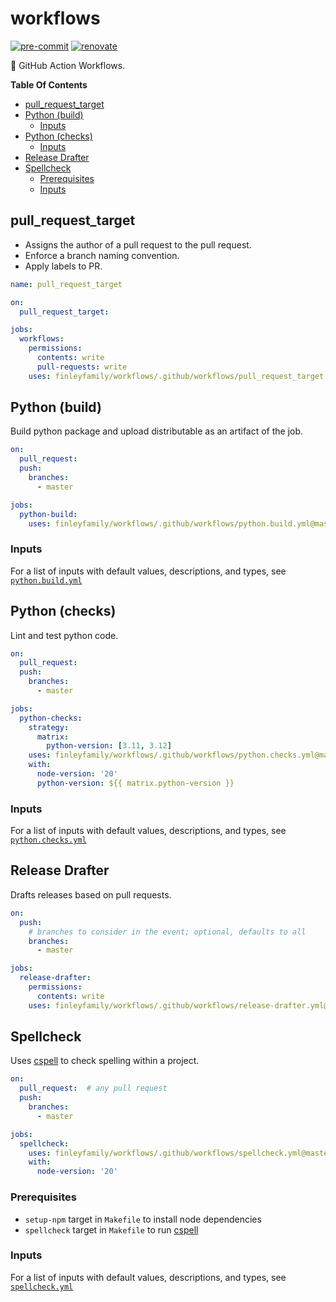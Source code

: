 # workflows

[![pre-commit](https://img.shields.io/badge/pre--commit-enabled-brightgreen?logo=pre-commit)](https://github.com/pre-commit/pre-commit)
[![renovate](https://img.shields.io/badge/enabled-brightgreen?logo=renovatebot&logoColor=%2373afae&label=renovate)](https://developer.mend.io/github/finlyfamily/workflows)

🤖 GitHub Action Workflows.

**Table Of Contents** <!-- markdownlint-disable-line MD036 -->

<!-- mdformat-toc start --slug=github --no-anchors --maxlevel=6 --minlevel=2 -->

- [pull_request_target](#pull_request_target)
- [Python (build)](#python-build)
  - [Inputs](#inputs)
- [Python (checks)](#python-checks)
  - [Inputs](#inputs-1)
- [Release Drafter](#release-drafter)
- [Spellcheck](#spellcheck)
  - [Prerequisites](#prerequisites)
  - [Inputs](#inputs-2)

<!-- mdformat-toc end -->

## pull_request_target

- Assigns the author of a pull request to the pull request.
- Enforce a branch naming convention.
- Apply labels to PR.

```yaml
name: pull_request_target

on:
  pull_request_target:

jobs:
  workflows:
    permissions:
      contents: write
      pull-requests: write
    uses: finleyfamily/workflows/.github/workflows/pull_request_target.yml@master
```

## Python (build)

Build python package and upload distributable as an artifact of the job.

```yaml
on:
  pull_request:
  push:
    branches:
      - master

jobs:
  python-build:
    uses: finleyfamily/workflows/.github/workflows/python.build.yml@master
```

### Inputs

For a list of inputs with default values, descriptions, and types, see [`python.build.yml`](./.github/workflows/python.build.yml)

## Python (checks)

Lint and test python code.

```yaml
on:
  pull_request:
  push:
    branches:
      - master

jobs:
  python-checks:
    strategy:
      matrix:
        python-version: [3.11, 3.12]
    uses: finleyfamily/workflows/.github/workflows/python.checks.yml@master
    with:
      node-version: '20'
      python-version: ${{ matrix.python-version }}
```

### Inputs

For a list of inputs with default values, descriptions, and types, see [`python.checks.yml`](./.github/workflows/python.checks.yml)

## Release Drafter

Drafts releases based on pull requests.

```yaml
on:
  push:
    # branches to consider in the event; optional, defaults to all
    branches:
      - master

jobs:
  release-drafter:
    permissions:
      contents: write
    uses: finleyfamily/workflows/.github/workflows/release-drafter.yml@master
```

## Spellcheck

Uses [cspell] to check spelling within a project.

```yaml
on:
  pull_request:  # any pull request
  push:
    branches:
      - master

jobs:
  spellcheck:
    uses: finleyfamily/workflows/.github/workflows/spellcheck.yml@master
    with:
      node-version: '20'
```

### Prerequisites

- `setup-npm` target in `Makefile` to install node dependencies
- `spellcheck` target in `Makefile` to run [cspell]

### Inputs

For a list of inputs with default values, descriptions, and types, see [`spellcheck.yml`](./.github/workflows/spellcheck.yml)

[cspell]: https://github.com/streetsidesoftware/cspell
